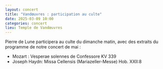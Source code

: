 ```yaml
---
layout: concert
title: "Vandœuvres : participation au culte"
date: 2025-03-09 10:00
categories: concert
lieu: Temple de Vandœuvres
---
```


Pierre de Lune participera au culte du dimanche matin, avec des extraits du programme de notre concert de mai :

- Mozart : Vesperae solennes de Confessore KV 339
- Joseph Haydn: Missa Cellensis (Mariazeller-Messe) Hob. XXII:8 

